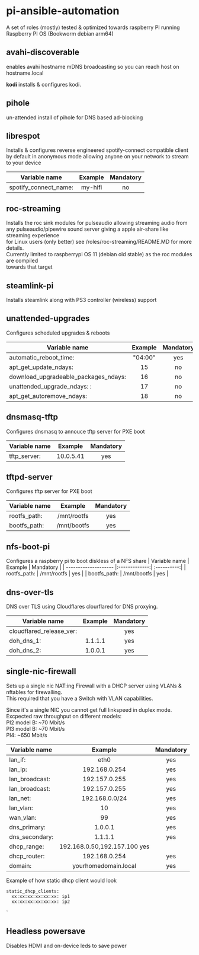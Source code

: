 # pi-ansible-automation
A set of roles (mostly) tested &amp; optimized towards raspberry PI running Raspberry PI OS (Bookworm debian arm64)  

## avahi-discoverable
enables avahi hostname mDNS broadcasting so you can reach host on hostname.local  


**kodi**
installs & configures kodi. 

## pihole
un-attended install of pihole for DNS based ad-blocking 
 
## librespot
Installs & configures reverse engineered spotify-connect compatible client
by default in anonymous mode allowing anyone on your network to stream to your device
  

| Variable name        | Example       | Mandatory  |
| -------------------- |:-------------:| :----------:|
| spotify_connect_name:| my-hifi       | no |


## roc-streaming
Installs the roc sink modules for pulseaudio allowing streaming audio from
any pulseaudio/pipewire sound server giving a apple air-share like streaming experience  
for Linux users (only better) see /roles/roc-streaming/README.MD for more details.  
Currently limited to raspberrypi OS 11 (debian old stable) as the roc modules are compiled  
towards that target  
 
## steamlink-pi
Installs steamlink along with PS3 controller (wireless) support  
 
## unattended-upgrades
Configures scheduled upgrades & reboots  
 
| Variable name        | Example       | Mandatory   |
| -------------------- |:-------------:| :----------:|
| automatic_reboot_time:| "04:00"      | yes         |
| apt_get_update_ndays:| 15            | no          |
| download_upgradeable_packages_ndays:| 16 | no      |
| unattended_upgrade_ndays:  :| 17     | no          |
| apt_get_autoremove_ndays: | 18       | no          |


## dnsmasq-tftp
Configures dnsmasq to annouce tftp server for PXE boot  
 
| Variable name        | Example       | Mandatory   |
| -------------------- |:-------------:| :----------:|
| tftp_server:         | 10.0.5.41     | yes         |


## tftpd-server
Configures tftp server for PXE boot

| Variable name        | Example       | Mandatory   |
| -------------------- |:-------------:| :----------:|
| rootfs_path:        | /mnt/rootfs     | yes        |
| bootfs_path:        | /mnt/bootfs     | yes        |


## nfs-boot-pi
Configures a raspberry pi to boot diskless of a NFS share
| Variable name        | Example       | Mandatory   |
| -------------------- |:-------------:| :----------:|
| rootfs_path:        | /mnt/rootfs     | yes        |
| bootfs_path:        | /mnt/bootfs     | yes        |

## dns-over-tls
DNS over TLS using Cloudflares clourflared for DNS proxying.

| Variable name            | Example       | Mandatory   |
| ------------------------ |:-------------:| :----------:|
| cloudflared_release_ver: |               | yes         |
| doh_dns_1:               | 1.1.1.1       | yes         |
| doh_dns_2:               | 1.0.0.1       | yes         |

## single-nic-firewall
Sets up a single nic NAT:ing Firewall with a DHCP server using VLANs & nftables for firewalling.   
This required that you have a Switch with VLAN capabilities.  

Since it's a single NIC you cannot get full linkspeed in duplex mode.
Excpected raw throughput on different models:   
PI2 model B: ~70 Mbit/s  
PI3 model B: ~70 Mbit/s  
PI4: ~650 Mbit/s 
  
| Variable name            | Example       | Mandatory   |
| ------------------------ |:-------------:| :----------:|
| lan_if:                  | eth0          | yes         |
| lan_ip:                  | 192.168.0.254 | yes         |
| lan_broadcast:           | 192.157.0.255 | yes         |
| lan_broadcast:           | 192.157.0.255 | yes         |
| lan_net:                 | 192.168.0.0/24| yes         |
| lan_vlan:                | 10            | yes         |
| wan_vlan:                | 99            | yes         |
| dns_primary:             | 1.0.0.1       | yes         |
| dns_secondary:           | 1.1.1.1       | yes         |
| dhcp_range:              |   192.168.0.50,192.157.100 yes          |
| dhcp_router:             | 192.168.0.254 | yes         |
| domain:                  | yourhomedomain.local| yes   |

 Example of how static dhcp client would look 
```
static_dhcp_clients:  
  xx:xx:xx:xx:xx:xx: ip1  
  xx:xx:xx:xx:xx:xx: ip2 
```
`

## Headless powersave
Disables HDMI and on-device leds to save power
